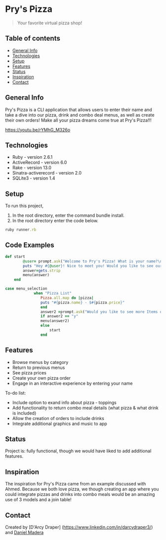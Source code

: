 # Pry's Pizza
> Your favorite virtual pizza shop!
## Table of contents
* [General Info](#general-info)
* [Technologies](#technologies)
* [Setup](#setup)
* [Features](#features)
* [Status](#status)
* [Inspiration](#inspiration)
* [Contact](#contact)
## General Info
Pry's Pizza is a CLI application that allows users to enter their name and take a dive into our pizza, drink and combo deal menus, as well as create their own orders! 
Make all your pizza dreams come true at Pry's Pizza!!!

https://youtu.be/rYMhG_M326o

## Technologies
* Ruby - version 2.6.1
* ActiveRecord - version 6.0
* Rake - version 13.0
* Sinatra-activerecord - version 2.0
* SQLite3 - version 1.4
## Setup
To run this project, 
1. In the root directory, enter the command bundle install.
2. In the root directory enter the code below.
```ruby
ruby runner.rb
```
## Code Examples
```ruby
def start
        @user= prompt.ask("Welcome to Pry's Pizza! What is your name?\n")
        puts "Hey #{@user}! Nice to meet you! Would you like to see our Menu y/n?"
        answer=gets.strip
        menu(answer)
    end
```
```ruby
case menu_selection
             when "Pizza List"
                Pizza.all.map do |pizza|
                puts "#{pizza.name} - $#{pizza.price}"
                end
                answer2 =prompt.ask("Would you like to see more Items on the menu: y/n?")
                if answer2 == "y"
                menu(answer2)
                else
                    start
                end
```
## Features
* Browse menus by category
* Return to previous menus
* See pizza prices
* Create your own pizza order
* Engage in an interactive experience by entering your name

To-do list:
* Include option to exand info about pizza - toppings
* Add functionality to return combo meal details (what pizza & what drink is included)
* Allow the creation of orders to include drinks
* Integrate additional graphics and music to app
## Status
Project is: fully functional, though we would have liked to add additional features.
## Inspiration
The inspiration for Pry's Pizza came from an example discussed with Ahmed. Because we both love pizza, we though creating an app where you could integrate pizzas and drinks into combo meals would be an amazing use of 3 models and a join table!
## Contact
Created by [D'Arcy Draper] (https://www.linkedin.com/in/darcydraper3/) and 
[Daniel Madera](https://www.linkedin.com/in/daniel-madera-925b4987/)